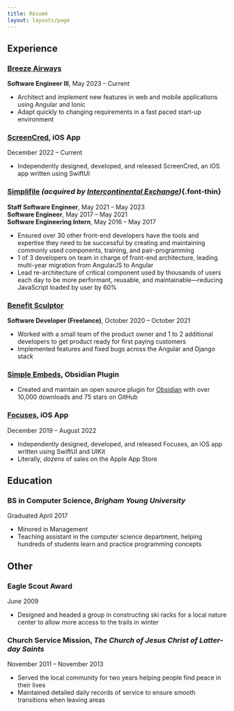 ```yaml
---
title: Résumé
layout: layouts/page
---
```


## Experience

### [Breeze Airways](https://flybreeze.com)
**Software Engineer III**, May 2023 – Current

- Architect and implement new features in web and mobile applications using Angular and Ionic
- Adapt quickly to changing requirements in a fast paced start-up environment

### **[ScreenCred](https://screencred.app)**, iOS App

December 2022 – Current

-   Independently designed, developed, and released ScreenCred, an iOS app written using SwiftUI

### [Simplifile](https://simplifile.com) _(acquired by [Intercontinental Exchange](https://www.ice.com))_{.font-thin}
**Staff Software Engineer**, May 2021 – May 2023<br>
**Software Engineer**, May 2017 – May 2021<br>
**Software Engineering Intern**, May 2016 – May 2017
-   Ensured over 30 other front-end developers have the tools and expertise they need to be successful by creating and maintaining commonly used components, training, and pair-programming
-   1 of 3 developers on team in charge of front-end architecture, leading multi-year migration from AngularJS to Angular
-   Lead re-architecture of critical component used by thousands of users each day to be more performant, reusable, and maintainable—reducing JavaScript loaded by user by 60%

### [Benefit Sculptor](https://www.benefitsculptor.com)
**Software Developer (Freelance)**, October 2020 – October 2021
-   Worked with a small team of the product owner and 1 to 2 additional developers to get product ready for first paying customers
-   Implemented features and fixed bugs across the Angular and Django stack

### **[Simple Embeds](https://github.com/samwarnick/obsidian-simple-embeds)**, Obsidian Plugin

-   Created and maintain an open source plugin for [Obsidian](https://obsidian.md) with over 10,000 downloads and 75 stars on GitHub

### **[Focuses](https://apps.apple.com/us/app/focuses/id1492385864?ls=1)**, iOS App

December 2019 – August 2022

-   Independently designed, developed, and released Focuses, an iOS app written using SwiftUI and UIKit
-   Literally, _dozens_ of sales on the Apple App Store

## Education

### **BS in Computer Science**, _Brigham Young University_

Graduated April 2017

-   Minored in Management
-   Teaching assistant in the computer science department, helping hundreds of students learn and practice programming concepts

## Other

### **Eagle Scout Award**

June 2009

-   Designed and headed a group in constructing ski racks for a local nature center to allow more access to the trails in winter

### **Church Service Mission**, _The Church of Jesus Christ of Latter-day Saints_

November 2011 – November 2013

-   Served the local community for two years helping people find peace in their lives
-   Maintained detailed daily records of service to ensure smooth transitions when leaving areas
